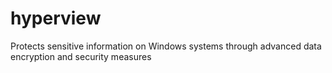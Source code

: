 # hyperview
Protects sensitive information on Windows systems through advanced data encryption and security measures
